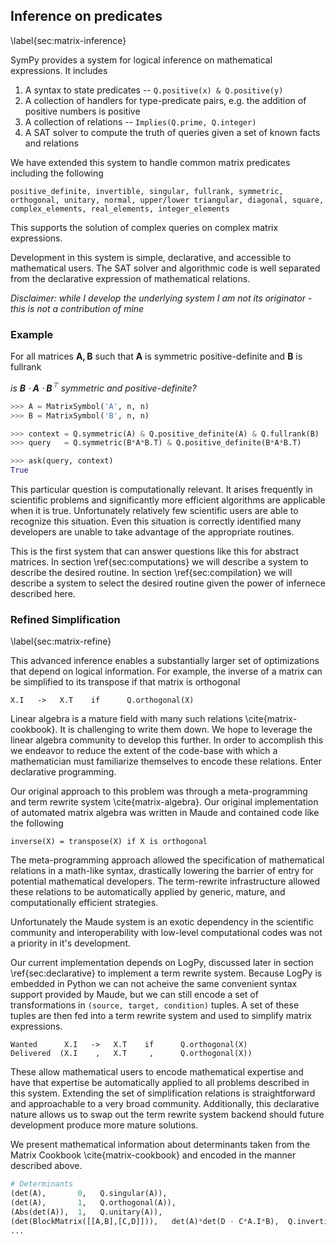 
Inference on predicates
-----------------------

\label{sec:matrix-inference}

SymPy provides a system for logical inference on mathematical expressions.  It includes 

1.  A syntax to state predicates  --  `Q.positive(x) & Q.positive(y)`
2.  A collection of handlers for type-predicate pairs, e.g. the addition of positive numbers is positive
3.  A collection of relations --  `Implies(Q.prime, Q.integer)`
4.  A SAT solver to compute the truth of queries given a set of known facts and relations

We have extended this system to handle common matrix predicates including the following

    positive_definite, invertible, singular, fullrank, symmetric, 
    orthogonal, unitary, normal, upper/lower triangular, diagonal, square,
    complex_elements, real_elements, integer_elements

This supports the solution of complex queries on complex matrix expressions. 

Development in this system is simple, declarative, and accessible to mathematical users.  The SAT solver and algorithmic code is well separated from the declarative expression of mathematical relations.

*Disclaimer: while I develop the underlying system I am not its originator - this is not a contribution of mine*

### Example

For all matrices $\mathbf{A, B}$ such that $\mathbf A$ is symmetric positive-definite and $\mathbf B$ is fullrank 

*is $\mathbf B \cdot\mathbf A \cdot\mathbf B^\top$ symmetric and positive-definite?*

~~~~~~~~Python
>>> A = MatrixSymbol('A', n, n)
>>> B = MatrixSymbol('B', n, n)

>>> context = Q.symmetric(A) & Q.positive_definite(A) & Q.fullrank(B)
>>> query   = Q.symmetric(B*A*B.T) & Q.positive_definite(B*A*B.T)

>>> ask(query, context)
True
~~~~~~~~

This particular question is computationally relevant.  It arises frequently in scientific problems and significantly more efficient algorithms are applicable when it is true.  Unfortunately relatively few scientific users are able to recognize this situation.  Even this situation is correctly identified many developers are unable to take advantage of the appropriate routines.

This is the first system that can answer questions like this for abstract matrices.  In section \ref{sec:computations} we will describe a system to describe the desired routine.  In section \ref{sec:compilation} we will describe a system to select the desired routine given the power of infernece described here.


### Refined Simplification

\label{sec:matrix-refine}

This advanced inference enables a substantially larger set of optimizations that depend on logical information.   For example, the inverse of a matrix can be simplified to its transpose if that matrix is orthogonal

    X.I   ->   X.T    if      Q.orthogonal(X)

Linear algebra is a mature field with many such relations \cite{matrix-cookbook}.  It is challenging to write them down.  We hope to leverage the linear algebra community to develop this further.  In order to accomplish this we endeavor to reduce the extent of the code-base with which a mathematician must familiarize themselves to encode these relations.  Enter declarative programming.

Our original approach to this problem was through a meta-programming and term rewrite system \cite{matrix-algebra}.  Our original implementation of automated matrix algebra was written in Maude and contained code like the following

    inverse(X) = transpose(X) if X is orthogonal

The meta-programming approach allowed the specification of mathematical relations in a math-like syntax, drastically lowering the barrier of entry for potential mathematical developers.  The term-rewrite infrastructure allowed these relations to be automatically applied by generic, mature, and computationally efficient strategies.

Unfortunately the Maude system is an exotic dependency in the scientific community and interoperability with low-level computational codes was not a priority in it's development.

Our current implementation depends on LogPy, discussed later in section \ref{sec:declarative} to implement a term rewrite system.  Because LogPy is embedded in Python we can not acheive the same convenient syntax support provided by Maude, but we can still encode a set of transformations in `(source, target, condition)` tuples.  A set of these tuples are then fed into a term rewrite system and used to simplify matrix expressions.

    Wanted      X.I   ->   X.T    if      Q.orthogonal(X)
    Delivered  (X.I    ,   X.T     ,      Q.orthogonal(X))

These allow mathematical users to encode mathematical expertise and have that expertise be automatically applied to all problems described in this system.  Extending the set of simplification relations is straightforward and approachable to a very broad community.  Additionally, this declarative nature allows us to swap out the term rewrite system backend should future development produce more mature solutions.

We present mathematical information about determinants taken from the Matrix Cookbook \cite{matrix-cookbook} and encoded in the manner described above. 

~~~~~~~~~~~~~~Python
# Determinants
(det(A),       0,   Q.singular(A)),
(det(A),       1,   Q.orthogonal(A)),
(Abs(det(A)),  1,   Q.unitary(A)),
(det(BlockMatrix([[A,B],[C,D]])),   det(A)*det(D - C*A.I*B),  Q.invertible(A)),
...
~~~~~~~~~~~~~~

